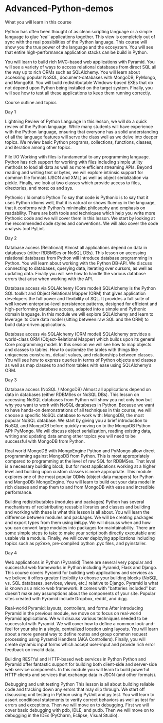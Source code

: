 # Advanced-Python-demos
What you will learn in this course

 Python has often been thought of as clean scripting language or a simple language to glue ‘real’ applications together. This view is completely out of sync with the real possibilities of the Python language. This course will show you the true power of the language and the ecosystem. You will see that entire high-performance application stacks can be build in Python.

You will learn to build rich MVC-based web applications with Pyramid. You will see a variety of ways to access relational databases from direct SQL all the way up to rich ORMs such as SQLAlchemy. You will learn about accessing popular NoSQL, document-databases with MongoDB, PyMongo, and MongoKit. You will build redistributable Windows-based EXEs that do not depend upon Python being installed on the target system. Finally, you will see how to test all these applications to keep them running correctly.

Course outline and topics

Day 1 

Lightning Review of Python Language
In this lesson, we will do a quick review of the Python language. While many students will have experience with the Python language, ensuring that everyone has a solid understanding of all the language features will serve the class well as we delve into deeper topics. We review basic Python programs, collections, functions, classes, and iteration among other topics.


File I/O
Working with files is fundamental to any programming language. Python has rich support for working with files including simple utility methods to load all data as well as more efficient streaming APIs. Beyond reading and writing text or bytes, we will explore intrinsic support for common file formats (JSON and XML) as well as object serialization via pickle. Finally, we look at two classes which provide access to files, directories, and more: os and sys.

Pythonic / Idiomatic Python
To say that code is Pythonic is to say that it uses Python idioms well, that it is natural or shows fluency in the language, that it conforms with Python's minimalist philosophy and emphasis on readability. There are both tools and techniques which help you write more Pythonic code and we will cover them in this lesson. We start by looking at the recommended code styles and conventions. We will also cover the code analysis tool PyLint.

Day 2

Database access (Relational)
Almost all applications depend on data in databases (either RDBMSes or NoSQL DBs). This lesson on accessing relational databases from Python will introduce database programming in Python. You will learn about working with the Python DB-API. We discuss connecting to databases, querying data, iterating over cursors, as well as updating data. Finally you will see how to handle the various database errors that arise when working with the API.

Database access via SQLAlchemy (Core model)
SQLAlchemy is the Python SQL toolkit and Object Relational Mapper (ORM) that gives application developers the full power and flexibility of SQL. It provides a full suite of well known enterprise-level persistence patterns, designed for efficient and high-performing database access, adapted into a simple and Pythonic domain language. In this module we will explore SQLAlchemy and learn to leverage its Core data model (sitting between raw SQL and the ORM) to build data-driven applications.

Database access via SQLAlchemy (ORM model)
SQLAlchemy provides a world-class ORM (Object-Relational Mapper) which builds upon its general Core programming model. In this session we will see how to map objects and classes to tables. How to customize the tables with things like uniqueness constrains, default values, and relationships between classes. You will see how to express queries in terms of Python objects and classes as well as map classes to and from tables with ease using SQLAlchemy’s ORM.

Day 3

Database access (NoSQL / MongoDB)
Almost all applications depend on data in databases (either RDBMSes or NoSQL DBs). This lesson on accessing NoSQL databases from Python will show you not only how but why you want to work with NoSQL databases in Python. Because we want to have hands-on demonstrations of all techniques in this course, we will choose a specific NoSQL database to work with: MongoDB, the most popular NoSQL database. We start by giving you a brief introduction to NoSQL and MongoDB before quickly moving on to the MongoDB Python API: PyMongo. We will discuss object serialization, reading existing data, writing and updating data among other topics you will need to be successful with MongoDB from Python.

Real world MongoDB with MongoEngine
Python and PyMongo allow direct programming against MongoDB from Python. This is most appropriately compared to programming at the level of raw SQL for RDBMSes.  That level is a necessary building block, but for most applications working at a higher level and building upon custom classes is more appropriate. This module explores one of the most popular ODMs (object-data mappers) for Python and MongoDB: MongoEngine. You will learn to build out your data model in rich classes and map them to and from MongoDB with ease and incredible performance.

Building redistributables (modules and packages)
Python has several mechanisms of redistributing reusable libraries and classes and building and working with these is what this lesson is all about. You will learn the difference between modules and packages. We will be creating packages and export types from them using __init__.py. We will discuss when and how you can convert large modules into packages for maintainability. There are some simple steps to take to make your script both directly executable and usable via a module. Finally, we will cover deploying applications including topics such as py2exe, pre-compiled python .pyc files, and pyinstaller.

Day 4

Web applications in Python (Pyramid)
There are several very popular and successful web frameworks in Python including Pyramid, Flask and Django. This course covers Pyramid for building web applications and services as we believe it offers greater flexibility to choose your building blocks (NoSQL vs. SQL databases, services, views, etc.) relative to Django. Pyramid is what is known as a micro web framework. It comes with "batteries included" but doesn't make any assumptions about the components of your site. Popular sites created with Pyramid include Dropbox, reddit, and digg.

Real-world Pyramid: layouts, controllers, and forms
After introducing Pyramid in the previous module, we move on to focus on real-world Pyramid applications. We will discuss various techniques needed to be successful with Pyramid. We will cover how to define a common look-and-feel for your site in a single, centralized location using layouts. You will learn about a more general way to define routes and group common request processing using Pyramid Handlers (AKA Controllers). Finally, you will create dynamic input forms which accept user-input and provide rich error feedback on invalid data.

Building RESTful and HTTP-based web services in Python
Python and Pyramid offer fantastic support for building both client-side and server-side web service components. In this module you will learn to build powerful HTTP clients and services that exchange data in JSON (and other formats).

Debugging and unit testing Python
This lesson is all about building reliable code and tracking down any errors that may slip through. We start off discussing unit testing in Python using PyUnit and py.test. You will learn to assert conditional statements to verify correct behaviors as well as test for errors and exceptions. Then we will move on to debugging. First we will cover basic debugging with pdb, IDLE, and pudb. Then we will move on to debugging in the IDEs (PyCharm, Eclipse, Visual Studio).
